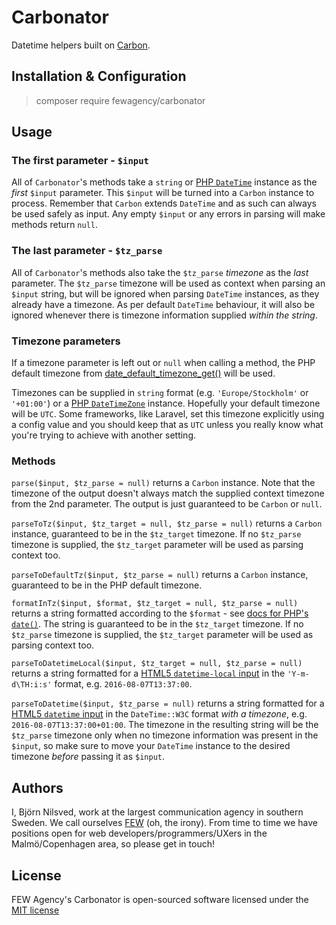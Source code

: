 # Carbonator
Datetime helpers built on [Carbon](http://carbon.nesbot.com).

## Installation & Configuration
> composer require fewagency/carbonator

## Usage

### The first parameter - `$input`
All of `Carbonator`'s methods take a `string` or
[PHP `DateTime`](http://php.net/manual/en/class.datetime.php)
instance as the *first* `$input` parameter.
This `$input` will be turned into a `Carbon` instance to process.
Remember that `Carbon` extends `DateTime`
and as such can always be used safely as input.
Any empty `$input` or any errors in parsing will make methods return `null`.

### The last parameter - `$tz_parse`
All of `Carbonator`'s methods also take the `$tz_parse` *timezone* as the *last* parameter.
The `$tz_parse` timezone will be used as context when parsing an `$input` string,
but will be ignored when parsing `DateTime` instances, as they already have a timezone.
As per default `DateTime` behaviour, it will also be ignored whenever there is timezone
information supplied *within the string*.

### Timezone parameters
If a timezone parameter is left out or `null` when calling a method,
the PHP default timezone from
[date_default_timezone_get()](http://php.net/manual/en/function.date-default-timezone-get.php)
will be used.

Timezones can be supplied in `string` format (e.g. `'Europe/Stockholm'` or `'+01:00'`) or a
[PHP `DateTimeZone`](http://php.net/manual/en/class.datetimezone.php) instance.
Hopefully your default timezone will be `UTC`.
Some frameworks, like Laravel, set this timezone explicitly using a config value
and you should keep that as `UTC` unless you really know what you're trying to achieve with
another setting. 

### Methods
`parse($input, $tz_parse = null)` returns a `Carbon` instance.
Note that the timezone of the output doesn't always match the supplied context timezone
from the 2nd parameter. The output is just guaranteed to be `Carbon` or `null`.

`parseToTz($input, $tz_target = null, $tz_parse = null)`
returns a `Carbon` instance, guaranteed to be in the `$tz_target` timezone.
If no `$tz_parse` timezone is supplied, the `$tz_target` parameter will be used as
parsing context too.

`parseToDefaultTz($input, $tz_parse = null)` returns a `Carbon` instance,
guaranteed to be in the PHP default timezone.

`formatInTz($input, $format, $tz_target = null, $tz_parse = null)` returns a string
formatted according to the `$format` - see [docs for PHP's `date()`](http://php.net/manual/en/function.date.php).
The string is guaranteed to be in the `$tz_target` timezone.
If no `$tz_parse` timezone is supplied, the `$tz_target` parameter will be used as
parsing context too.

`parseToDatetimeLocal($input, $tz_target = null, $tz_parse = null)`
returns a string formatted for a
[HTML5 `datetime-local` input](http://www.w3.org/TR/html-markup/input.datetime-local.html)
in the `'Y-m-d\TH:i:s'` format, e.g. `2016-08-07T13:37:00`.

`parseToDatetime($input, $tz_parse = null)` returns a string formatted for a
[HTML5 `datetime` input](http://www.w3.org/TR/html-markup/input.datetime.html)
in the `DateTime::W3C` format *with a timezone*, e.g. `2016-08-07T13:37:00+01:00`.
The timezone in the resulting string will be the `$tz_parse` timezone only when no
timezone information was present in the `$input`, so make sure to move your
`DateTime` instance to the desired timezone *before* passing it as `$input`.

## Authors
I, Björn Nilsved, work at the largest communication agency in southern Sweden.
We call ourselves [FEW](http://fewagency.se) (oh, the irony).
From time to time we have positions open for web developers/programmers/UXers in the Malmö/Copenhagen area,
so please get in touch!

## License
FEW Agency's Carbonator is open-sourced software licensed under the
[MIT license](http://opensource.org/licenses/MIT)
